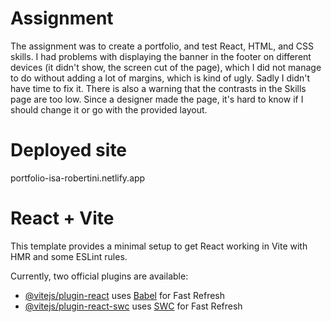 # Assignment 
The assignment was to create a portfolio, and test React, HTML, and CSS skills. I had problems with displaying the banner in the footer on different devices (it didn't show, the screen cut of the page), which I did not manage to do without adding a lot of margins, which is kind of ugly. Sadly I didn't have time to fix it. 
There is also a warning that the contrasts in the Skills page are too low. Since a designer made the page, it's hard to know if I should change it or go with the provided layout. 

# Deployed site 
portfolio-isa-robertini.netlify.app

# React + Vite

This template provides a minimal setup to get React working in Vite with HMR and some ESLint rules.

Currently, two official plugins are available:

- [@vitejs/plugin-react](https://github.com/vitejs/vite-plugin-react/blob/main/packages/plugin-react/README.md) uses [Babel](https://babeljs.io/) for Fast Refresh
- [@vitejs/plugin-react-swc](https://github.com/vitejs/vite-plugin-react-swc) uses [SWC](https://swc.rs/) for Fast Refresh
